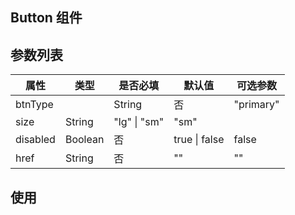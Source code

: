 ## Button 组件

## 参数列表

属性 |  类型| 是否必填 | 默认值 | 可选参数 
|-|-|-|-|-|
btnType | | String |  否 |  "primary" |"default" \| "dashed" \|"danger" \|"link" | "default" 
size | String | "lg" \| "sm" | "sm" 
disabled| Boolean |否  | true \| false | false 
href | String | 否 | "" | ""  

## 使用

